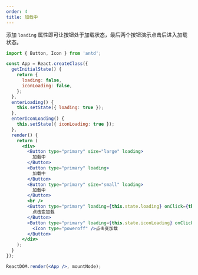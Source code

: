 ```yaml
---
order: 4
title: 加载中
---
```


添加 `loading` 属性即可让按钮处于加载状态，最后两个按钮演示点击后进入加载状态。

````jsx
import { Button, Icon } from 'antd';

const App = React.createClass({
  getInitialState() {
    return {
      loading: false,
      iconLoading: false,
    };
  },
  enterLoading() {
    this.setState({ loading: true });
  },
  enterIconLoading() {
    this.setState({ iconLoading: true });
  },
  render() {
    return (
      <div>
        <Button type="primary" size="large" loading>
          加载中
        </Button>
        <Button type="primary" loading>
          加载中
        </Button>
        <Button type="primary" size="small" loading>
          加载中
        </Button>
        <br />
        <Button type="primary" loading={this.state.loading} onClick={this.enterLoading}>
          点击变加载
        </Button>
        <Button type="primary" loading={this.state.iconLoading} onClick={this.enterIconLoading}>
          <Icon type="poweroff" />点击变加载
        </Button>
      </div>
    );
  }
});

ReactDOM.render(<App />, mountNode);
````

<style>
#components-button-demo-loading .ant-btn {
  margin-right: 8px;
  margin-bottom: 12px;
}
</style>
